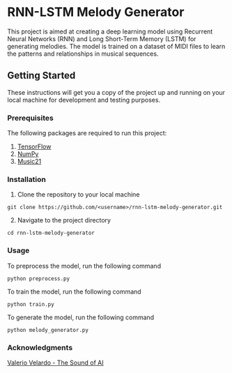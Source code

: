 # RNN-LSTM Melody Generator

This project is aimed at creating a deep learning model using Recurrent Neural Networks (RNN) and Long Short-Term Memory (LSTM) for generating melodies. The model is trained on a dataset of MIDI files to learn the patterns and relationships in musical sequences.

## Getting Started
These instructions will get you a copy of the project up and running on your local machine for development and testing purposes.

### Prerequisites
The following packages are required to run this project:
1. [TensorFlow](https://www.tensorflow.org/install)
2. [NumPy](https://numpy.org/)
3. [Music21](http://web.mit.edu/music21/)

### Installation
1. Clone the repository to your local machine

`git clone https://github.com/<username>/rnn-lstm-melody-generator.git`

2. Navigate to the project directory

`cd rnn-lstm-melody-generator`

### Usage
To preprocess the model, run the following command

`python preprocess.py`

To train the model, run the following command

`python train.py`

To generate the model, run the following command

`python melody_generator.py`

### Acknowledgments

[Valerio Velardo - The Sound of AI](https://www.youtube.com/@ValerioVelardoTheSoundofAI)

